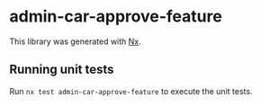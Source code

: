 # admin-car-approve-feature

This library was generated with [Nx](https://nx.dev).

## Running unit tests

Run `nx test admin-car-approve-feature` to execute the unit tests.
